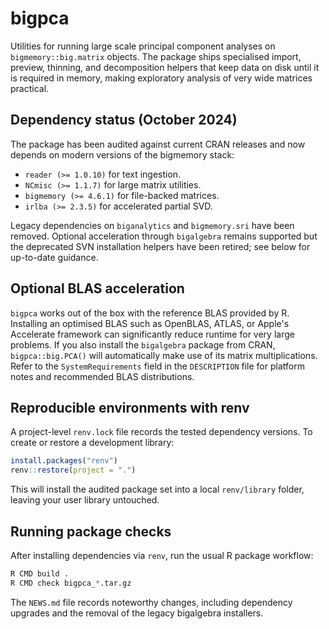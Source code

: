 # bigpca

Utilities for running large scale principal component analyses on
`bigmemory::big.matrix` objects. The package ships specialised import,
preview, thinning, and decomposition helpers that keep data on disk until it is
required in memory, making exploratory analysis of very wide matrices practical.

## Dependency status (October 2024)

The package has been audited against current CRAN releases and now depends on
modern versions of the bigmemory stack:

- `reader (>= 1.0.10)` for text ingestion.
- `NCmisc (>= 1.1.7)` for large matrix utilities.
- `bigmemory (>= 4.6.1)` for file-backed matrices.
- `irlba (>= 2.3.5)` for accelerated partial SVD.

Legacy dependencies on `biganalytics` and `bigmemory.sri` have been removed.
Optional acceleration through `bigalgebra` remains supported but the deprecated
SVN installation helpers have been retired; see below for up-to-date guidance.

## Optional BLAS acceleration

`bigpca` works out of the box with the reference BLAS provided by R. Installing
an optimised BLAS such as OpenBLAS, ATLAS, or Apple's Accelerate framework can
significantly reduce runtime for very large problems. If you also install the
`bigalgebra` package from CRAN, `bigpca::big.PCA()` will automatically make use
of its matrix multiplications. Refer to the `SystemRequirements` field in the
`DESCRIPTION` file for platform notes and recommended BLAS distributions.

## Reproducible environments with renv

A project-level `renv.lock` file records the tested dependency versions. To
create or restore a development library:

```r
install.packages("renv")
renv::restore(project = ".")
```

This will install the audited package set into a local `renv/library` folder,
leaving your user library untouched.

## Running package checks

After installing dependencies via `renv`, run the usual R package workflow:

```r
R CMD build .
R CMD check bigpca_*.tar.gz
```

The `NEWS.md` file records noteworthy changes, including dependency upgrades and
the removal of the legacy bigalgebra installers.
